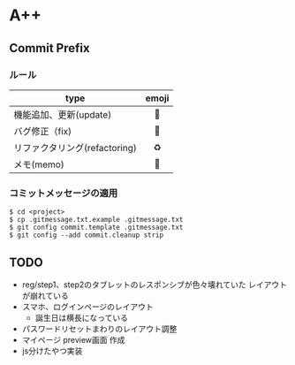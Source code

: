 # A++

## Commit Prefix

### ルール
| type                  | emoji |
|-----------------------|:-----:|
| 機能追加、更新(update)       |  🔧   |
| バグ修正（fix)             |  🐛   |
| リファクタリング(refactoring) |  ♻️   |
| メモ(memo)              |  📝   |

### コミットメッセージの適用
```shell
$ cd <project>
$ cp .gitmessage.txt.example .gitmessage.txt
$ git config commit.template .gitmessage.txt
$ git config --add commit.cleanup strip
```


## TODO
- reg/step1、step2のタブレットのレスポンシブが色々壊れていた レイアウトが崩れている
- スマホ、ログインページのレイアウト
    - 誕生日は横長になっている
- パスワードリセットまわりのレイアウト調整
- マイページ preview画面 作成
- js分けたやつ実装
